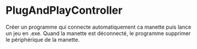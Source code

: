 # PlugAndPlayController
Créer un programme qui connecte automatiquement ca manette puis lance un jeu en .exe. Quand la manette est déconnecté, le programme supprimer le périphérique de la manette.
